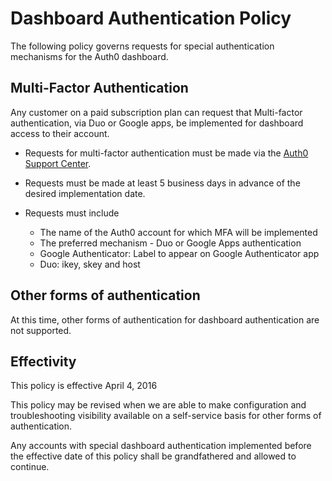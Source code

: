 # Dashboard Authentication Policy

The following policy governs requests for special authentication mechanisms for the Auth0 dashboard.

## Multi-Factor Authentication

Any customer on a paid subscription plan can request that Multi-factor authentication, via Duo or Google apps, be implemented for dashboard access to their account.

* Requests for multi-factor authentication must be made via the [Auth0 Support Center](https://support.auth0.com).
* Requests must be made at least 5 business days in advance of the desired implementation date.

* Requests must include
  * The name of the Auth0 account for which MFA will be implemented
  * The preferred mechanism - Duo or Google Apps authentication
  * Google Authenticator: Label to appear on Google Authenticator app
  * Duo: ikey, skey and host

## Other forms of authentication
At this time, other forms of authentication for dashboard authentication are not supported.

## Effectivity
This policy is effective April 4, 2016

This policy may be revised when we are able to make configuration and troubleshooting visibility available on a self-service basis for other forms of authentication.

Any accounts with special dashboard authentication implemented before the effective date of this policy shall be grandfathered and allowed to continue.
